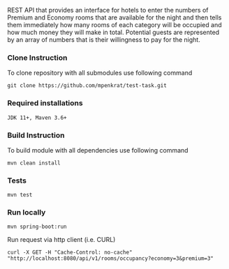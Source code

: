
REST API that provides an interface for hotels to enter the numbers of Premium and Economy rooms that are available for the night and then tells them immediately how many rooms of each category will be occupied and how much money they will make in total. Potential guests are represented by an array of numbers that is their willingness to pay for the night.

### Clone Instruction

To clone repository with all submodules use following command
```
git clone https://github.com/mpenkrat/test-task.git
```

### Required installations
```
JDK 11+, Maven 3.6+
```

### Build Instruction

To build module with all dependencies use following command
```
mvn clean install
```

### Tests
```
mvn test
```

### Run locally
```
mvn spring-boot:run
```

Run request via http client (i.e. CURL)
```
curl -X GET -H "Cache-Control: no-cache" "http://localhost:8080/api/v1/rooms/occupancy?economy=3&premium=3"
```

